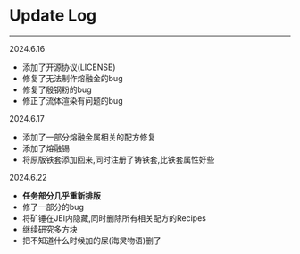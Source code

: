 # Update Log
---
2024.6.16
* 添加了开源协议(LICENSE)
* 修复了无法制作熔融金的bug
* 修复了殷钢粉的bug
* 修正了流体渲染有问题的bug

2024.6.17
* 添加了一部分熔融金属相关的配方修复
* 添加了熔融锡
* 将原版铁套添加回来,同时注册了铸铁套,比铁套属性好些

2024.6.22
* **任务部分几乎重新排版**
* 修了一部分的bug
* 将矿锤在JEI内隐藏,同时删除所有相关配方的Recipes
* 继续研究多方块
* 把不知道什么时候加的屎(海灵物语)删了